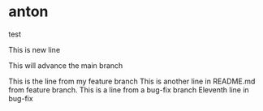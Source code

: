 # anton
test

This is new line

This will advance the main branch

This is the line from my feature branch
This is another line in README.md from feature branch.
This is a line from a bug-fix branch
Eleventh line in bug-fix
